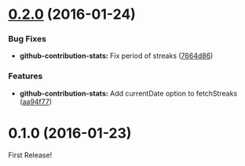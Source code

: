 <a name="0.2.0"></a>
# [0.2.0](https://github.com/moqada/github-contribution-stats/compare/v0.1.0...v0.2.0) (2016-01-24)


### Bug Fixes

* **github-contribution-stats:** Fix period of streaks ([7664d86](https://github.com/moqada/github-contribution-stats/commit/7664d86))

### Features

* **github-contribution-stats:** Add currentDate option to fetchStreaks ([aa94f77](https://github.com/moqada/github-contribution-stats/commit/aa94f77))



<a name="0.1.0"></a>
# 0.1.0 (2016-01-23)


First Release!
